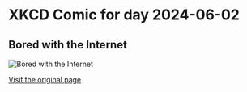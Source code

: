 
# XKCD Comic for day 2024-06-02

## Bored with the Internet

![Bored with the Internet](https://imgs.xkcd.com/comics/bored_with_the_internet.jpg "I used to do this all the time.")

[Visit the original page](https://xkcd.com/77/)
